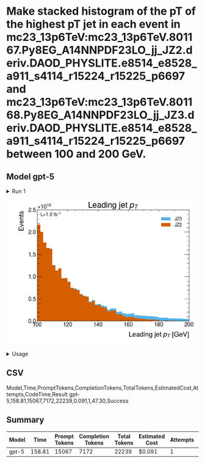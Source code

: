 # Make stacked histogram of the pT of the highest pT jet in each event in mc23_13p6TeV:mc23_13p6TeV.801167.Py8EG_A14NNPDF23LO_jj_JZ2.deriv.DAOD_PHYSLITE.e8514_e8528_a911_s4114_r15224_r15225_p6697 and mc23_13p6TeV:mc23_13p6TeV.801168.Py8EG_A14NNPDF23LO_jj_JZ3.deriv.DAOD_PHYSLITE.e8514_e8528_a911_s4114_r15224_r15225_p6697 between 100 and 200 GeV.

## Model gpt-5

<details><summary>Run 1</summary>
<div style="margin-left: 1em;">


- Fetches both requested mc23 PHYSLITE datasets via a single ServiceX delivery (NFiles=1 for each; you can increase later when ready).
- Skims only what’s needed from ServiceX: per-event mcEventWeight(0) and jet pT>50 GeV (converted to GeV at the source).
- Uses Awkward to compute the leading-jet pT per event and applies the 100–200 GeV selection.
- Applies MC event weights and cross-section scaling to L=1.0 fb^-1 using the provided table:
  - 801167 (JZ2): 2,582,600,000.0 pb
  - 801168 (JZ3): 28,528,000.0 pb
- Builds a weighted, stacked histogram (Hist) of leading-jet pT and saves to PNG.

```python
import awkward as ak
import numpy as np
import matplotlib.pyplot as plt
import mplhep as hep
from hist import Hist

from func_adl_servicex_xaodr25 import FuncADLQueryPHYSLITE
from servicex_analysis_utils import to_awk
from servicex import deliver, ServiceXSpec, Sample, dataset

plt.style.use(hep.style.ATLAS)

# ----------------------------------------------------------------------
# Configuration
# ----------------------------------------------------------------------
# Datasets (copy-pasted exactly as requested)
ds_jz2 = "mc23_13p6TeV:mc23_13p6TeV.801167.Py8EG_A14NNPDF23LO_jj_JZ2.deriv.DAOD_PHYSLITE.e8514_e8528_a911_s4114_r15224_r15225_p6697"
ds_jz3 = "mc23_13p6TeV:mc23_13p6TeV.801168.Py8EG_A14NNPDF23LO_jj_JZ3.deriv.DAOD_PHYSLITE.e8514_e8528_a911_s4114_r15224_r15225_p6697"

# Target luminosity in fb^-1
L_target_fb = 1.0

# Cross-sections from the provided table (pb)
xsec_pb = {
    "JZ2": 2_582_600_000.0,  # 801167
    "JZ3": 28_528_000.0,     # 801168
}

# Convert cross-sections to fb (1 pb = 1e3 fb)
xsec_fb = {k: v * 1.0e3 for k, v in xsec_pb.items()}

# ----------------------------------------------------------------------
# Build the ServiceX query: per-event mc weight and jet pt list (>50 GeV) in GeV
# ----------------------------------------------------------------------
base_query = FuncADLQueryPHYSLITE()

query = (
    base_query
    .Select(lambda e: {
        "mc_weight": e.EventInfo("EventInfo").mcEventWeight(0),
        # Filter jets at the source to reduce data volume (we only care about leading jet >100 GeV later)
        "jet_pt": e.Jets().Where(lambda j: j.pt() / 1000.0 > 50.0).Select(lambda j: j.pt() / 1000.0),
    })
)

# ----------------------------------------------------------------------
# Deliver both datasets in a single call (NFiles=1 for each)
# ----------------------------------------------------------------------
results = to_awk(
    deliver(
        ServiceXSpec(
            Sample=[
                Sample(
                    Name="JZ2",
                    Dataset=dataset.Rucio(ds_jz2),
                    NFiles=1,  # Always 1 here; increase when you are ready
                    Query=query,
                ),
                Sample(
                    Name="JZ3",
                    Dataset=dataset.Rucio(ds_jz3),
                    NFiles=1,
                    Query=query,
                ),
            ]
        )
    )
)

data_jz2 = results["JZ2"]
data_jz3 = results["JZ3"]

# ----------------------------------------------------------------------
# Awkward processing: leading-jet pT per event and selection 100–200 GeV
# ----------------------------------------------------------------------
def leading_pt_in_window(arr, pt_min=100.0, pt_max=200.0):
    jet_pts = arr["jet_pt"]       # per-event list of jet pT (GeV)
    mc_w = arr["mc_weight"]       # per-event MC weight

    # Find leading jet pT per event
    # - ak.argmax(..., keepdims=True) returns indices shaped for slicing, with None for empty lists
    lead_idx = ak.argmax(jet_pts, axis=1, keepdims=True)
    lead_pt = ak.firsts(jet_pts[lead_idx])  # None if no jets in event

    # Build selection mask for the requested pT window
    mask = (~ak.is_none(lead_pt)) & (lead_pt >= pt_min) & (lead_pt < pt_max)

    # Selected leading pT and corresponding original MC weights
    sel_pt = lead_pt[mask]
    sel_w = mc_w[mask]
    return sel_pt, sel_w, mc_w  # also return all mc weights to compute normalization sum

# Process both datasets
sel_pt_jz2, sel_w_jz2, mcw_all_jz2 = leading_pt_in_window(data_jz2, 100.0, 200.0)
sel_pt_jz3, sel_w_jz3, mcw_all_jz3 = leading_pt_in_window(data_jz3, 100.0, 200.0)

# ----------------------------------------------------------------------
# Compute normalization factors (sum over ALL events, before any cuts)
# sf = L * sigma / sum_w
# ----------------------------------------------------------------------
sumw_jz2 = float(ak.sum(mcw_all_jz2))
sumw_jz3 = float(ak.sum(mcw_all_jz3))

sf_jz2 = (L_target_fb * xsec_fb["JZ2"]) / sumw_jz2 if sumw_jz2 != 0.0 else 0.0
sf_jz3 = (L_target_fb * xsec_fb["JZ3"]) / sumw_jz3 if sumw_jz3 != 0.0 else 0.0

print(f"Normalization:")
print(f"  JZ2: sum_w(all events) = {sumw_jz2:.6g}, xsec = {xsec_pb['JZ2']} pb, scale factor = {sf_jz2:.6g}")
print(f"  JZ3: sum_w(all events) = {sumw_jz3:.6g}, xsec = {xsec_pb['JZ3']} pb, scale factor = {sf_jz3:.6g}")

# Apply scale factors to selected events' weights
w_jz2 = ak.to_numpy(sel_w_jz2 * sf_jz2)
w_jz3 = ak.to_numpy(sel_w_jz3 * sf_jz3)
pt_jz2 = ak.to_numpy(sel_pt_jz2)
pt_jz3 = ak.to_numpy(sel_pt_jz3)

# ----------------------------------------------------------------------
# Make a stacked histogram with Hist
# ----------------------------------------------------------------------
h = (
    Hist.new
    .Reg(50, 100.0, 200.0, name="pt", label="Leading jet $p_{T}$ [GeV]")
    .StrCat([], name="process", label="Process", growth=True)
    .Weight()
)

# Fill per process
h.fill(pt=pt_jz2, process="JZ2", weight=w_jz2)
h.fill(pt=pt_jz3, process="JZ3", weight=w_jz3)

# Prepare slices for plotting
h_jz2 = h[:, "JZ2"]
h_jz3 = h[:, "JZ3"]

# ----------------------------------------------------------------------
# Plot (stacked) and save
# ----------------------------------------------------------------------
fig, ax = plt.subplots()

# Use mplhep to draw histograms stacked; Hist provides edges and values
hep.histplot(
    [h_jz2, h_jz3],
    stack=True,
    histtype="fill",
    label=["JZ2", "JZ3"],
    ax=ax,
)

ax.legend()
ax.set_xlabel("Leading jet $p_{T}$ [GeV]")
ax.set_ylabel("Events")
ax.set_title("Leading jet $p_{T}$")
ax.text(0.02, 0.98, f"L={L_target_fb:.1f} fb$^{{-1}}$", transform=ax.transAxes, ha="left", va="top")

fig.savefig("leading_jet_pt_stacked.png")
plt.close(fig)

print("Saved plot to leading_jet_pt_stacked.png")
```
### stdout:

```text
JZ2: Transform ━━━━━━━━━━━━━━━━━━━━━━━━━━━━━━━━━━━━━━━━ 1/1 00:21
      Download ━━━━━━━━━━━━━━━━━━━━━━━━━━━━━━━━━━━━━━━━ 1/1 00:25
JZ3: Transform ━━━━━━━━━━━━━━━━━━━━━━━━━━━━━━━━━━━━━━━━ 1/1 00:20
      Download ━━━━━━━━━━━━━━━━━━━━━━━━━━━━━━━━━━━━━━━━ 1/1 00:25
Normalization:
  JZ2: sum_w(all events) = 11.078, xsec = 2582600000.0 pb, scale factor = 2.33128e+11
  JZ3: sum_w(all events) = 0.440641, xsec = 28528000.0 pb, scale factor = 6.4742e+10
Saved plot to leading_jet_pt_stacked.png
**Success**

```

### stderr:

```text
Unable to find image 'gordonwatts/atlasplotagent:1.0.0' locally
1.0.0: Pulling from gordonwatts/atlasplotagent
59e22667830b: Pulling fs layer
0f40319da806: Pulling fs layer
081f96d6584f: Pulling fs layer
8fdd7df8e834: Pulling fs layer
2a1478e0415a: Pulling fs layer
235451d01566: Pulling fs layer
a0831920243c: Pulling fs layer
4f4fb700ef54: Pulling fs layer
ce8f13a8c0b6: Pulling fs layer
8f2cf14ad14d: Pulling fs layer
660b8664e6e1: Pulling fs layer
eb522b4f7276: Pulling fs layer
8fdd7df8e834: Waiting
ce8f13a8c0b6: Waiting
8f2cf14ad14d: Waiting
2a1478e0415a: Waiting
235451d01566: Waiting
4f4fb700ef54: Waiting
660b8664e6e1: Waiting
a0831920243c: Waiting
0f40319da806: Verifying Checksum
0f40319da806: Download complete
081f96d6584f: Verifying Checksum
081f96d6584f: Download complete
8fdd7df8e834: Verifying Checksum
8fdd7df8e834: Download complete
2a1478e0415a: Verifying Checksum
2a1478e0415a: Download complete
59e22667830b: Verifying Checksum
59e22667830b: Download complete
a0831920243c: Verifying Checksum
a0831920243c: Download complete
4f4fb700ef54: Verifying Checksum
4f4fb700ef54: Download complete
ce8f13a8c0b6: Verifying Checksum
ce8f13a8c0b6: Download complete
235451d01566: Verifying Checksum
235451d01566: Download complete
660b8664e6e1: Download complete
eb522b4f7276: Verifying Checksum
eb522b4f7276: Download complete
8f2cf14ad14d: Verifying Checksum
8f2cf14ad14d: Download complete
59e22667830b: Pull complete
0f40319da806: Pull complete
081f96d6584f: Pull complete
8fdd7df8e834: Pull complete
2a1478e0415a: Pull complete
235451d01566: Pull complete
a0831920243c: Pull complete
4f4fb700ef54: Pull complete
ce8f13a8c0b6: Pull complete
8f2cf14ad14d: Pull complete
660b8664e6e1: Pull complete
eb522b4f7276: Pull complete
Digest: sha256:50780f1eaa7c0986e2e395adf88e50acb6e449689144926f8bd0942460f8d20a
Status: Downloaded newer image for gordonwatts/atlasplotagent:1.0.0
bash: cannot set terminal process group (-1): Inappropriate ioctl for device
bash: no job control in this shell
/work/.venv/lib/python3.13/site-packages/func_adl_servicex_xaodr25/trigger.py:127: SyntaxWarning: invalid escape sequence '\D'
  object. Close match is done as a function of $\Delta R < `dr`$.

```


</div></details>


![e1255027_gpt-5_leading_jet_pt_stacked.png](img/e1255027_gpt-5_leading_jet_pt_stacked.png)
<details><summary>Usage</summary>
<div style="margin-left: 1em;">


### LLM Usage
| Step | Time (sec) | Prompt Tokens | Completion Tokens | Total Tokens | Cost (USD) |
|---|---|---|---|---|---|
| Run 1 | 158.81 | 15067 | 7172 | 22239 | $0.09 |
| **Total** | 158.81 | 15067 | 7172 | 22239 | $0.091 |

### Docker Usage
| Phase | Elapsed Time (seconds) |
|-------|--------------|
| Run 1 | 47.30 |
| **Total** | **47.30** |

</div></details>


## CSV

Model,Time,PromptTokens,CompletionTokens,TotalTokens,EstimatedCost,Attempts,CodeTime,Result
gpt-5,158.81,15067,7172,22239,0.091,1,47.30,Success
## Summary
| Model | Time | Prompt Tokens | Completion Tokens | Total Tokens | Estimated Cost | Attempts | Code Time | Result |
|-----|----|-------------|-----------------|------------|--------------|--------|---------|------|
| gpt-5 | 158.81 | 15067 | 7172 | 22239 | $0.091 | 1 | 47.30 | Success |
